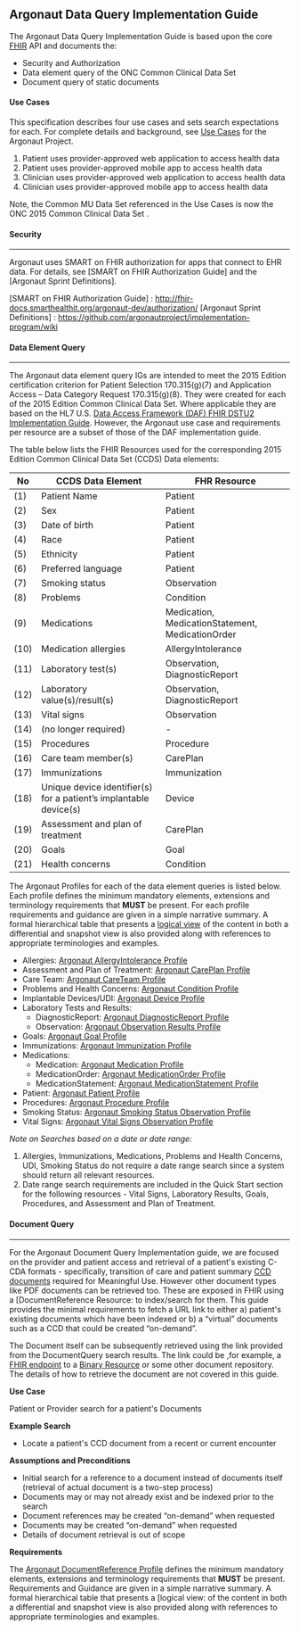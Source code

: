 ## Argonaut Data Query Implementation Guide

The Argonaut Data Query Implementation Guide is based upon the core [FHIR] API and documents the:

 - Security and Authorization
 - Data element query of the ONC Common Clinical Data Set
 - Document query of static documents

#### Use Cases

This specification describes four use cases and sets search expectations for each. For complete details and background, see [Use Cases] for the Argonaut Project.

1.  Patient  uses  provider-approved  web  application  to  access  health  data
2.  Patient  uses  provider-­approved  mobile  app  to  access  health  data
3.  Clinician  uses  provider­-approved  web  application  to  access  health  data
4.  Clinician  uses  provider­-approved  mobile  app  to  access  health  data

Note, the Common MU Data Set referenced in the Use Cases is now the ONC 2015 Common Clinical Data Set .

[Use Cases]: http://argonautwiki.hl7.org/images/e/ec/Argonaut_UseCasesV1-1.pdf

#### Security

-----------------------------------------------

Argonaut uses SMART on FHIR authorization for apps that connect to EHR data. For details, see [SMART on FHIR Authorization Guide] and the [Argonaut Sprint Definitions].

  [SMART on FHIR Authorization Guide] : http://fhir-docs.smarthealthit.org/argonaut-dev/authorization/
  [Argonaut Sprint Definitions] : https://github.com/argonautproject/implementation-program/wiki

#### Data Element Query

  ----------------------

  The Argonaut data element query IGs are intended to meet the 2015 Edition certification criterion for Patient Selection 170.315(g)(7) and Application Access – Data Category Request 170.315(g)(8). They were created for each of the 2015 Edition Common Clinical Data Set. Where applicable they are based on the HL7 U.S. [Data Access Framework (DAF) FHIR DSTU2 Implementation Guide]. However, the Argonaut use case and requirements per resource are a subset of those of the DAF implementation guide.

  The table below lists the FHIR Resources used for the corresponding 2015 Edition Common Clinical Data Set (CCDS) Data elements:

  No| CCDS Data Element | FHR Resource
  ---|---|---|
  (1) |  Patient Name | Patient
  (2) |  Sex | Patient
  (3) |  Date of birth | Patient
  (4) |  Race | Patient
  (5) |  Ethnicity | Patient
  (6) |  Preferred language | Patient
  (7) |  Smoking status | Observation
  (8) |  Problems | Condition
  (9) |  Medications | Medication, MedicationStatement, MedicationOrder
  (10) |  Medication allergies | AllergyIntolerance
  (11) |  Laboratory test(s) | Observation, DiagnosticReport
  (12) |  Laboratory value(s)/result(s) | Observation, DiagnosticReport
  (13) |  Vital signs | Observation
  (14) |  (no longer required) | -
  (15) |  Procedures | Procedure
  (16) |  Care team member(s) | CarePlan
  (17) |  Immunizations | Immunization
  (18) |  Unique device identifier(s) for a patient’s implantable device(s) | Device
  (19) |  Assessment and plan of treatment | CarePlan
  (20) |  Goals | Goal
  (21) |  Health concerns | Condition


  The Argonaut Profiles for each of the data element queries is listed below.  Each profile defines the minimum mandatory elements, extensions and terminology requirements that **MUST** be present. For each profile requirements and guidance are given in a simple narrative summary. A formal hierarchical table that presents a [logical view] of the content in both a differential and snapshot view is also provided along with references to appropriate terminologies and examples.

  - Allergies:  [Argonaut AllergyIntolerance Profile](StructureDefinition-argo-allergyintolerance.html)
  -  Assessment and Plan of Treatment:  [Argonaut CarePlan Profile](StructureDefinition-argo-careplan.html)
  -  Care Team:  [Argonaut CareTeam Profile](StructureDefinition-argo-careteam.html)
  -  Problems and Health Concerns:  [Argonaut Condition Profile](StructureDefinition-argo-condition.html)
  -  Implantable Devices/UDI:  [Argonaut Device Profile](StructureDefinition-argo-device.html)
  - Laboratory Tests and Results:
     -  DiagnosticReport:  [Argonaut DiagnosticReport Profile](StructureDefinition-argo-diagnosticreport.html)
     -  Observation:  [Argonaut Observation Results Profile](StructureDefinition-argo-observationresults.html)
  -  Goals:  [Argonaut Goal Profile](StructureDefinition-argo-goal.html)
  -  Immunizations:  [Argonaut Immunization Profile](StructureDefinition-argo-immunization.html)
  - Medications:
     -  Medication:  [Argonaut Medication Profile](StructureDefinition-argo-medication.html)
     -  MedicationOrder:  [Argonaut MedicationOrder Profile](StructureDefinition-argo-medicationorder.html)
     -  MedicationStatement:  [Argonaut MedicationStatement Profile](StructureDefinition-argo-medicationstatement.html)
  -  Patient:  [Argonaut Patient Profile](StructureDefinition-argo-patient.html)
  -  Procedures:  [Argonaut Procedure Profile](StructureDefinition-argo-procedure.html)
  -  Smoking Status:  [Argonaut Smoking Status Observation Profile](StructureDefinition-argo-smokingstatus.html)
  -  Vital Signs:  [Argonaut Vital Signs Observation Profile](StructureDefinition-argo-vitalsigns.html)

  *Note on Searches based on a date or date range:*

  1. Allergies, Immunizations, Medications, Problems and Health Concerns, UDI, Smoking Status do not require a date range search since a system should return all relevant resources.
  1. Date range search requirements are included in the Quick Start section for the following resources - Vital Signs, Laboratory Results, Goals, Procedures, and Assessment and Plan of Treatment.


#### Document Query

 ------------------

 For the Argonaut Document Query Implementation guide, we are focused on the provider and patient access and retrieval of a patient's existing C-CDA formats - specifically, transition of care and patient summary [CCD documents] required for Meaningful Use.  However other document types like PDF documents can be retrieved too. These are exposed in FHIR using a [DocumentReference Resource:  to index/search for them. This guide provides the minimal requirements to fetch a URL link to either a) patient's existing documents which have been indexed or b) a “virtual” documents such as a CCD that could be created “on-demand”.

 The Document itself can be subsequently retrieved using the link provided from the DocumentQuery search results. The link could be ,for example, a [FHIR endpoint]  to a [Binary Resource]  or some other document repository. The details of how to retrieve the document are not covered in this guide.

 **Use Case**

 Patient or Provider search for a patient's Documents

 **Example Search**

 -   Locate a patient's CCD document from a recent or current encounter

 **Assumptions and Preconditions**

 -   Initial search for a reference to a document instead of documents itself (retrieval of actual document is a two-step process)
 -   Documents may or may not already exist and be indexed prior to the search
 -   Document references may be created “on-demand” when requested
 -   Documents may be created “on-demand” when requested
 -   Details of document retrieval is out of scope

**Requirements**

The [Argonaut DocumentReference Profile](StructureDefinition-argo-documentreference.html) defines the minimum mandatory elements, extensions and terminology requirements that **MUST** be present.  Requirements and Guidance are given in a simple narrative summary. A formal hierarchical table
that presents a [logical view:  of the content in both a differential and snapshot view is also provided along with references to appropriate terminologies and examples.


[FHIR endpoint]: http://hl7.org/fhir/http.html
[Binary Resource]: http://hl7.org/fhir/binary.html
[CCD documents]: https://en.wikipedia.org/wiki/Continuity_of_Care_Document
[FHIR]: http://hl7.org/fhir
[Data Access Framework]: http://hl7.org/fhir/daf/daf.html
[logical view]: (http://hl7.org/fhir/formats.html)
[Data Access Framework (DAF) FHIR DSTU2 Implementation Guide]: (http://hl7.org/fhir/daf/daf.html)
